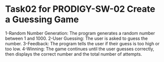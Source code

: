 # Task02 for PRODIGY-SW-02 Create a Guessing Game
1-Random Number Generation: The program generates a random number between 1 and 1000.
2-User Guessing: The user is asked to guess the number.
3-Feedback: The program tells the user if their guess is too high or too low.
4-Winning: The game continues until the user guesses correctly, then displays the correct number and the total number of attempts.
